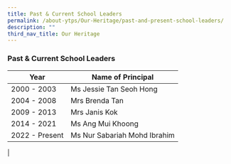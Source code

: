 ```yaml
---
title: Past & Current School Leaders
permalink: /about-ytps/Our-Heritage/past-and-present-school-leaders/
description: ""
third_nav_title: Our Heritage
---
```

### Past & Current School Leaders

| Year | Name of Principal |
|---|---|
| 2000 - 2003 | Ms Jessie Tan Seoh Hong |
| 2004 - 2008 | Mrs Brenda Tan |
| 2009 - 2013 | Mrs Janis Kok |
| 2014 - 2021 | Ms Ang Mui Khoong |
|  2022 - Present |  Ms Nur Sabariah Mohd Ibrahim |
|